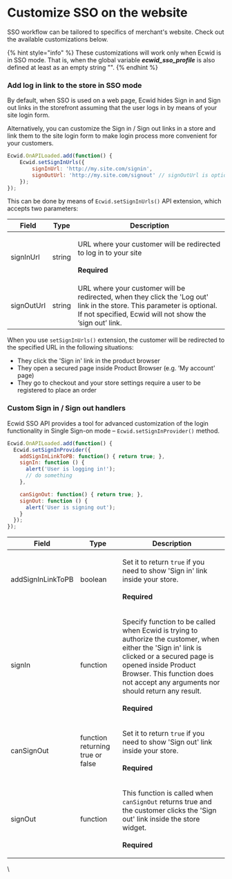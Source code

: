# Customize SSO on the website

SSO workflow can be tailored to specifics of merchant's website. Check out the available customizations below.

{% hint style="info" %}
These customizations will work only when Ecwid is in SSO mode. That is, when the global variable _**ecwid\_sso\_profile**_ is also defined at least as an empty string "".
{% endhint %}

### Add log in link to the store in SSO mode

By default, when SSO is used on a web page, Ecwid hides Sign in and Sign out links in the storefront assuming that the user logs in by means of your site login form.

Alternatively, you can customize the Sign in / Sign out links in a store and link them to the site login form to make login process more convenient for your customers.

```javascript
Ecwid.OnAPILoaded.add(function() {
    Ecwid.setSignInUrls({
        signInUrl: 'http://my.site.com/signin',
        signOutUrl: 'http://my.site.com/signout' // signOutUrl is optional
    });
});
```

This can be done by means of `Ecwid.setSignInUrls()` API extension, which accepts two parameters:

| Field      | Type   | Description                                                                                                                                                                         |
| ---------- | ------ | ----------------------------------------------------------------------------------------------------------------------------------------------------------------------------------- |
| signInUrl  | string | <p>URL where your customer will be redirected to log in to your site<br><br><strong>Required</strong></p>                                                                           |
| signOutUrl | string | URL where your customer will be redirected, when they click the 'Log out' link in the store. This parameter is optional. If not specified, Ecwid will not show the ’sign out’ link. |

When you use `setSignInUrls()` extension, the customer will be redirected to the specified URL in the following situations:

* They click the 'Sign in' link in the product browser
* They open a secured page inside Product Browser (e.g. ’My account’ page)
* They go to checkout and your store settings require a user to be registered to place an order

### Custom Sign in / Sign out handlers

Ecwid SSO API provides a tool for advanced customization of the login functionality in Single Sign-on mode – `Ecwid.setSignInProvider()` method.

```javascript
Ecwid.OnAPILoaded.add(function() {
  Ecwid.setSignInProvider({
    addSignInLinkToPB: function() { return true; },
    signIn: function () { 
      alert('User is logging in!');
      // do something
    },

    canSignOut: function() { return true; },
    signOut: function () { 
      alert('User is signing out');
    }
  });
});
```

| Field             | Type                             | Description                                                                                                                                                                                                                                                                                   |
| ----------------- | -------------------------------- | --------------------------------------------------------------------------------------------------------------------------------------------------------------------------------------------------------------------------------------------------------------------------------------------- |
| addSignInLinkToPB | boolean                          | <p>Set it to return <code>true</code> if you need to show 'Sign in' link inside your store.<br><br><strong>Required</strong></p>                                                                                                                                                              |
| signIn            | function                         | <p>Specify function to be called when Ecwid is trying to authorize the customer, when either the 'Sign in' link is clicked or a secured page is opened inside Product Browser. This function does not accept any arguments nor should return any result.<br><br><strong>Required</strong></p> |
| canSignOut        | function returning true or false | <p>Set it to return <code>true</code> if you need to show 'Sign out' link inside your store.<br><br><strong>Required</strong></p>                                                                                                                                                             |
| signOut           | function                         | <p>This function is called when <code>canSignOut</code> returns true and the customer clicks the 'Sign out' link inside the store widget.<br><br><strong>Required</strong></p>                                                                                                                |

\
